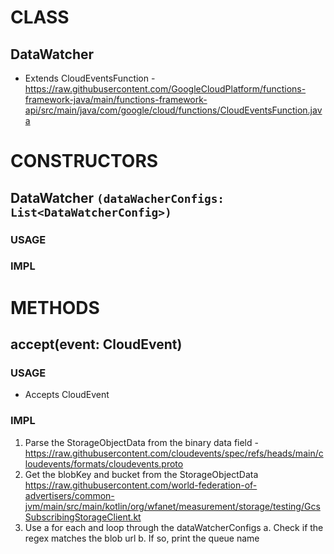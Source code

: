 # CLASS
## DataWatcher
* Extends CloudEventsFunction - https://raw.githubusercontent.com/GoogleCloudPlatform/functions-framework-java/main/functions-framework-api/src/main/java/com/google/cloud/functions/CloudEventsFunction.java

# CONSTRUCTORS
## DataWatcher `(dataWacherConfigs: List<DataWatcherConfig>)`
### USAGE
### IMPL

# METHODS
## accept(event: CloudEvent)
### USAGE
* Accepts CloudEvent
### IMPL
1. Parse the StorageObjectData from the binary data field - https://raw.githubusercontent.com/cloudevents/spec/refs/heads/main/cloudevents/formats/cloudevents.proto
2. Get the blobKey and bucket from the StorageObjectData https://raw.githubusercontent.com/world-federation-of-advertisers/common-jvm/main/src/main/kotlin/org/wfanet/measurement/storage/testing/GcsSubscribingStorageClient.kt
3. Use a for each and loop through the dataWatcherConfigs
a. Check if the regex matches the blob url
b. If so, print the queue name